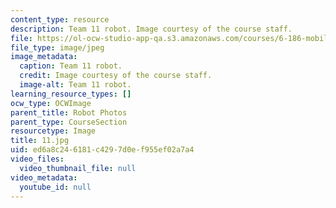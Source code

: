 ```yaml
---
content_type: resource
description: Team 11 robot. Image courtesy of the course staff.
file: https://ol-ocw-studio-app-qa.s3.amazonaws.com/courses/6-186-mobile-autonomous-systems-laboratory-january-iap-2005/ed6a8c246181c4297d0ef955ef02a7a4_11.jpg
file_type: image/jpeg
image_metadata:
  caption: Team 11 robot.
  credit: Image courtesy of the course staff.
  image-alt: Team 11 robot.
learning_resource_types: []
ocw_type: OCWImage
parent_title: Robot Photos
parent_type: CourseSection
resourcetype: Image
title: 11.jpg
uid: ed6a8c24-6181-c429-7d0e-f955ef02a7a4
video_files:
  video_thumbnail_file: null
video_metadata:
  youtube_id: null
---
```

